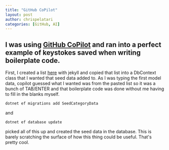 ```yaml
---
title: "GitHub CoPilot"
layout: post
author: chrispelatari
categories: [GitHub, AI]
---
```


## I was using [GitHub CoPilot](https://docs.github.com/en/copilot) and ran into a perfect example of keystokes saved when writing boilerplate code. 

First, I created a list [here](/categories-list/) with jekyll and copied that list into a DbContext class that I wanted that seed data added to. As I was typing the first model data, copilot guessed what I wanted was from the pasted list so it was a bunch of TAB/ENTER and that boilerplate code was done without me having to fill in the blanks myself.

`dotnet ef migrations add SeedCategoryData`

and 

`dotnet ef database update`

picked all of this up and created the seed data in the database. This is barely scratching the surface of how this thing could be useful. That's pretty cool.